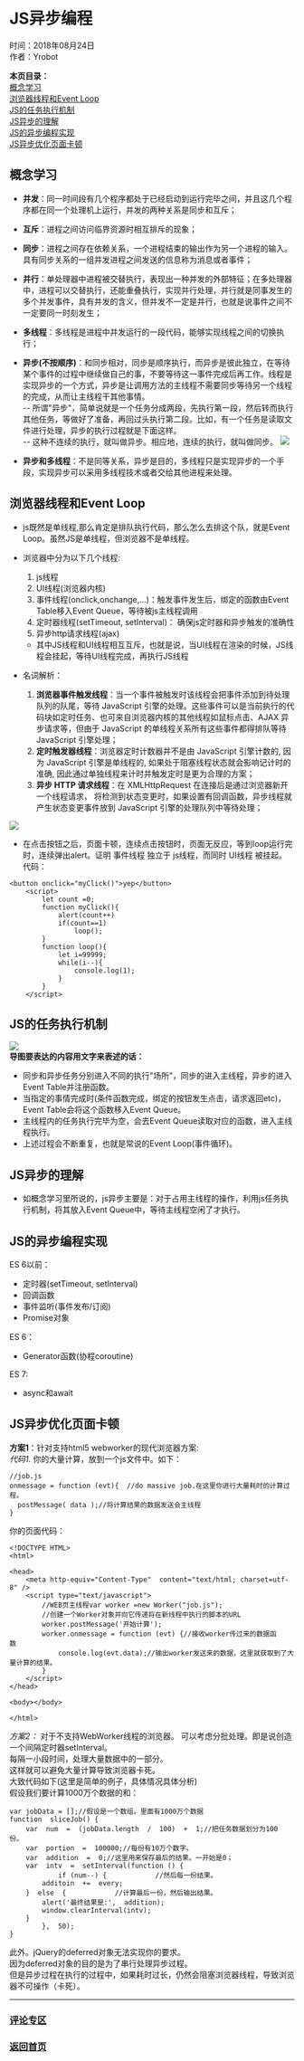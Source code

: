 # JS异步编程  
时间：2018年08月24日  
作者：Yrobot  

__本页目录：__   
[概念学习](#gn)   
[浏览器线程和Event Loop](#eventLoop)   
[JS的任务执行机制](#mechanism)   
[JS异步的理解](#unds)   
[JS的异步编程实现](#cometrue)   
[JS异步优化页面卡顿](#better)   

<a id='gn'></a>

## 概念学习
- __并发__：同一时间段有几个程序都处于已经启动到运行完毕之间，并且这几个程序都在同一个处理机上运行，并发的两种关系是同步和互斥；

- __互斥__：进程之间访问临界资源时相互排斥的现象；

- __同步__：进程之间存在依赖关系，一个进程结束的输出作为另一个进程的输入。具有同步关系的一组并发进程之间发送的信息称为消息或者事件；

- __并行__：单处理器中进程被交替执行，表现出一种并发的外部特征；在多处理器中，进程可以交替执行，还能重叠执行，实现并行处理，并行就是同事发生的多个并发事件，具有并发的含义，但并发不一定是并行，也就是说事件之间不一定要同一时刻发生；

- __多线程__：多线程是进程中并发运行的一段代码，能够实现线程之间的切换执行；

- __异步(不按顺序)__：和同步相对，同步是顺序执行，而异步是彼此独立，在等待某个事件的过程中继续做自己的事，不要等待这一事件完成后再工作。线程是实现异步的一个方式，异步是让调用方法的主线程不需要同步等待另一个线程的完成，从而让主线程干其他事情。  
-- 所谓"异步"，简单说就是一个任务分成两段，先执行第一段，然后转而执行其他任务，等做好了准备，再回过头执行第二段。比如，有一个任务是读取文件进行处理，异步的执行过程就是下面这样。  
-- 这种不连续的执行，就叫做异步。相应地，连续的执行，就叫做同步。
![](https://ws3.sinaimg.cn/large/006tNbRwgy1fukonjqddzj30t20gs0yu.jpg)

- __异步和多线程__：不是同等关系，异步是目的，多线程只是实现异步的一个手段，实现异步可以采用多线程技术或者交给其他进程来处理。

<a id='eventLoop'></a>

## 浏览器线程和Event Loop

- js既然是单线程,那么肯定是排队执行代码，那么怎么去排这个队，就是Event Loop。虽然JS是单线程，但浏览器不是单线程。  
- 浏览器中分为以下几个线程:
  1. js线程
  2. UI线程(浏览器内核)
  2. 事件线程(onclick,onchange,...)：触发事件发生后，绑定的函数由Event Table移入Event Queue，等待被js主线程调用
  4. 定时器线程(setTimeout, setInterval)： 确保js定时器和异步触发的准确性
  3. 异步http请求线程(ajax)  
  - 其中JS线程和UI线程相互互斥，也就是说，当UI线程在渲染的时候，JS线程会挂起，等待UI线程完成，再执行JS线程

- 名词解析：
  1. __浏览器事件触发线程__：当一个事件被触发时该线程会把事件添加到待处理队列的队尾，等待 JavaScript 引擎的处理。这些事件可以是当前执行的代码块如定时任务、也可来自浏览器内核的其他线程如鼠标点击、AJAX 异步请求等，但由于 JavaScript 的单线程关系所有这些事件都得排队等待 JavaScript 引擎处理；
  2. __定时触发器线程__：浏览器定时计数器并不是由 JavaScript 引擎计数的, 因为 JavaScript 引擎是单线程的, 如果处于阻塞线程状态就会影响记计时的准确, 因此通过单独线程来计时并触发定时是更为合理的方案；
  3. __异步 HTTP 请求线程__：在 XMLHttpRequest 在连接后是通过浏览器新开一个线程请求， 将检测到状态变更时，如果设置有回调函数，异步线程就产生状态变更事件放到 JavaScript 引擎的处理队列中等待处理；

![](https://ws3.sinaimg.cn/large/006tNbRwgy1fukonkymdvj30cv08v751.jpg)  
- 在点击按钮之后，页面卡顿，连续点击按钮时，页面无反应，等到loop运行完时，连续弹出alert。证明 事件线程 独立于 js线程，而同时 UI线程 被挂起。 
代码：
```
<button onclick="myClick()">yep</button>
    <script>
        let count =0;
        function myClick(){
            alert(count++)
            if(count==1)
                loop();
        }
        function loop(){
            let i=99999;
            while(i--){
                console.log(1);
            }
        }
    </script>
``` 
<a id='mechanism'></a>

## JS的任务执行机制
![](https://ws4.sinaimg.cn/large/006tNbRwgy1fukopfdw9oj30vk0ugwpy.jpg)  
__导图要表达的内容用文字来表述的话：__
- 同步和异步任务分别进入不同的执行"场所"，同步的进入主线程，异步的进入Event Table并注册函数。
- 当指定的事情完成时(条件函数完成，绑定的按钮发生点击，请求返回etc)，Event Table会将这个函数移入Event Queue。
- 主线程内的任务执行完毕为空，会去Event Queue读取对应的函数，进入主线程执行。
- 上述过程会不断重复，也就是常说的Event Loop(事件循环)。

<a id='unds'></a>

## JS异步的理解

- 如概念学习里所说的，js异步主要是：对于占用主线程的操作，利用js任务执行机制，将其放入Event Queue中，等待主线程空闲了才执行。 

<a id='cometrue'></a>

## JS的异步编程实现

ES 6以前：
  - 定时器(setTimeout, setInterval)
  - 回调函数
  - 事件监听(事件发布/订阅)
  - Promise对象  

ES 6：
  - Generator函数(协程coroutine) 

ES 7:
  - async和await

<a id='better'></a>

## JS异步优化页面卡顿

__方案1__：针对支持html5 webworker的现代浏览器方案:   
_代码1._ 你的大量计算，放到一个js文件中。如下：
```
//job.js
onmessage = function (evt){  //do massive job.在这里你进行大量耗时的计算过程。 
  postMessage( data );//将计算结果的数据发送会主线程
}
```
你的页面代码：
```
<!DOCTYPE HTML>
<html>

<head>
    <meta http-equiv="Content-Type"  content="text/html; charset=utf-8" />
    <script type="text/javascript">
        //WEB页主线程var worker =new Worker("job.js"); 
        //创建一个Worker对象并向它传递将在新线程中执行的脚本的URL 
        worker.postMessage('开始计算');
        worker.onmessage = function (evt) {//接收worker传过来的数据函数   
            console.log(evt.data);//输出worker发送来的数据，这里就获取到了大量计算的结果。 
        } 
    </script>
</head>

<body></body>

</html>
```
_方案2：_ 对于不支持WebWorker线程的浏览器。
可以考虑分批处理。即是说创造一个间隔定时器setInterval。  
每隔一小段时间，处理大量数据中的一部分。  
这样就可以避免大量计算导致浏览器卡死。  
大致代码如下(这里是简单的例子，具体情况具体分析)   
假设我们要计算1000万个数据的和：  
```
var jobData = [];//假设是一个数组。里面有1000万个数据  
function  sliceJob() {
    var  num  =  (jobData.length  /  100)  +  1;//把任务数据划分为100份。    
    var  portion  =  100000;//每份有10万个数字。    
    var  addition  =  0;//这里用来保存最后的结果。一开始是0；    
    var  intv  =  setInterval(function () {
            if (num--) {            //然后每一份结果。            
        additoin  +=  every;
    }  else  {            //计算最后一份，然后输出结果。            
        alert('最终结果是:',  addition);
        window.clearInterval(intv);
    }
        },  50);
}
```
此外。jQuery的deferred对象无法实现你的要求。  
因为deferred对象的目的是为了串行处理异步过程。  
但是异步过程在执行的过程中，如果耗时过长，仍然会阻塞浏览器线程，导致浏览器不可操作（卡死）。  

---
### [评论专区](https://github.com/Yrobot/Yrobot-FrontEnd-Blog/issues/1)  
### [返回首页](../../README.md)
